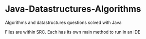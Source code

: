 # Java-Datastructures-Algorithms
Algorithms and datastructures questions solved with Java

Files are within SRC. Each has its own main method to run in an IDE
